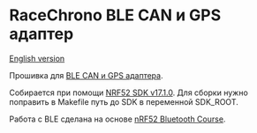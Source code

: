 # RaceChrono BLE CAN и GPS адаптер

[English version](./readme_en.md)

Прошивка для [BLE CAN и GPS адаптера](https://github.com/Sergey1560/rc_can_ble). 

Собирается при помощи [NRF52 SDK v17.1.0](https://www.nordicsemi.com/Products/Development-software/nRF5-SDK/Download#infotabs). Для сборки нужно поправить в Makefile путь до SDK в переменной SDK_ROOT.

Работа с BLE сделана на основе [nRF52 Bluetooth Course](https://github.com/NordicPlayground/nRF52-Bluetooth-Course).
